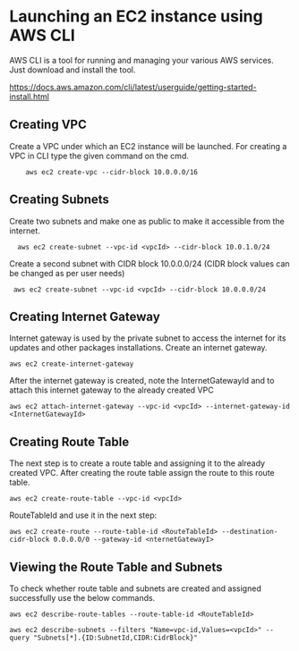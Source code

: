 # Launching an EC2 instance using AWS CLI

AWS CLI is a tool for running and managing your various AWS services. Just download and install the tool.

https://docs.aws.amazon.com/cli/latest/userguide/getting-started-install.html

Creating VPC 
--------------
Create a VPC under which an EC2 instance will be launched. For creating a VPC in CLI type the given command on the cmd.

        aws ec2 create-vpc --cidr-block 10.0.0.0/16
        
Creating Subnets
-----------------

Create two subnets and make one as public to make it accessible from the internet.

      aws ec2 create-subnet --vpc-id <vpcId> --cidr-block 10.0.1.0/24
      
Create a second subnet with CIDR block 10.0.0.0/24 (CIDR block values can be changed as per user needs)

     aws ec2 create-subnet --vpc-id <vpcId> --cidr-block 10.0.0.0/24

 Creating Internet Gateway
------------------------

Internet gateway is used by the private subnet to access the internet for its updates and other packages installations. Create an internet gateway.

    aws ec2 create-internet-gateway

After the internet gateway is created, note the InternetGatewayId and to attach this internet gateway to the already created VPC

    aws ec2 attach-internet-gateway --vpc-id <vpcId> --internet-gateway-id <InternetGatewayId>

Creating Route Table
---------------
 
The next step is to create a route table and assigning it to the already created VPC. After creating the route table assign the route to this route table.

    aws ec2 create-route-table --vpc-id <vpcId>

RouteTableId and use it in the next step:

    aws ec2 create-route --route-table-id <RouteTableId> --destination-cidr-block 0.0.0.0/0 --gateway-id <nternetGatewayI>
    

Viewing the Route Table and Subnets
-------------------------------
To check whether route table and subnets are created and assigned successfully use the below commands.

    aws ec2 describe-route-tables --route-table-id <RouteTableId>
    
    aws ec2 describe-subnets --filters "Name=vpc-id,Values=<vpcId>" --query "Subnets[*].{ID:SubnetId,CIDR:CidrBlock}"

   
